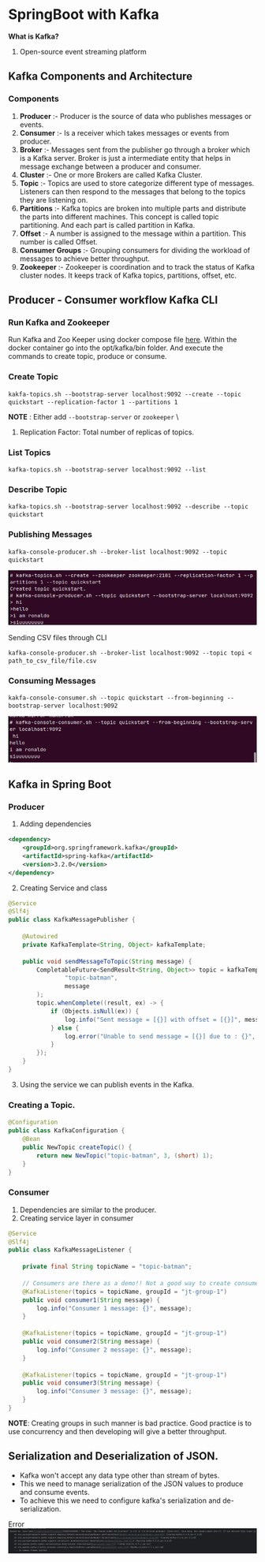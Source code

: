 # SpringBoot with Kafka
**What is Kafka?**
1. Open-source event streaming platform

## Kafka Components and Architecture
### Components
1. **Producer** :- Producer is the source of data who publishes messages or events.
2. **Consumer** :- Is a receiver which takes messages or events from producer.
3. **Broker** :- Messages sent from the publisher go through a broker which is a Kafka server. Broker is just a intermediate entity
that helps in message exchange between a producer and consumer.
4. **Cluster** :- One or more Brokers are called Kafka Cluster.
5. **Topic** :- Topics are used to store categorize different type of messages. Listeners can then respond to the messages that belong 
to the topics they are listening on.
6. **Partitions** :- Kafka topics are broken into multiple parts and distribute the parts into different machines. This concept is called
topic partitioning. And each part is called partition in Kafka.
7. **Offset** :- A number is assigned to the message within a partition. This number is called Offset.
8. **Consumer Groups** :- Grouping consumers for dividing the workload of messages to achieve better throughput.
9. **Zookeeper** :- Zookeeper is coordination and to track the status of Kafka cluster nodes. It keeps track of Kafka topics, partitions, offset, etc.

## Producer - Consumer workflow Kafka CLI
### Run Kafka and Zookeeper
Run Kafka and Zoo Keeper using docker compose file [here](docker-compose.yml). Within the docker container go into the opt/kafka<verison>/bin folder. 
And execute the commands to create topic, produce or consume.

### Create Topic
```shell
kakfa-topics.sh --bootstrap-server localhost:9092 --create --topic quickstart --replication-factor 1 --partitions 1 
```
**NOTE** : Either add `--bootstrap-server` or `zookeeper` \
1. Replication Factor: Total number of replicas of topics.  

### List Topics
```shell
kafka-topics.sh --bootstrap-server localhost:9092 --list
```

### Describe Topic
```shell
kafka-topics.sh --bootstrap-server localhost:9092 --describe --topic quickstart
```

### Publishing Messages
```shell
kafka-console-producer.sh --broker-list localhost:9092 --topic quickstart
```
![create-topics-and-publish](./assets/kafka-create-topic.png)

Sending CSV files through CLI
```shell
kafka-console-producer.sh --broker-list localhost:9092 --topic topi < path_to_csv_file/file.csv 
```

### Consuming Messages
```shell
kakfa-console-consumer.sh --topic quickstart --from-beginning --bootstrap-server localhost:9092
```
![consume-topics](/assets/kafka-consume.png)

## Kafka in Spring Boot
### Producer
1. Adding dependencies
```xml
<dependency>
    <groupId>org.springframework.kafka</groupId>
    <artifactId>spring-kafka</artifactId>
    <version>3.2.0</version>
</dependency>
```
2. Creating Service and class
```java
@Service
@Slf4j
public class KafkaMessagePublisher {

    @Autowired
    private KafkaTemplate<String, Object> kafkaTemplate;

    public void sendMessageToTopic(String message) {
        CompletableFuture<SendResult<String, Object>> topic = kafkaTemplate.send(
                "topic-batman",
                message
        );
        topic.whenComplete((result, ex) -> {
            if (Objects.isNull(ex)) {
                log.info("Sent message = [{}] with offset = [{}]", message, result.getRecordMetadata().offset());
            } else {
                log.error("Unable to send message = [{}] due to : {}", message, ex.getMessage());
            }
        });
    }
}
```
3. Using the service we can publish events in the Kafka. 
### Creating a Topic.
```java
@Configuration
public class KafkaConfiguration {
    @Bean
    public NewTopic createTopic() {
        return new NewTopic("topic-batman", 3, (short) 1);
    }
}
```

### Consumer
1. Dependencies are similar to the producer.
2. Creating service layer in consumer
```java
@Service
@Slf4j
public class KafkaMessageListener {

    private final String topicName = "topic-batman";

    // Consumers are there as a demo!! Not a good way to create consumers like these
    @KafkaListener(topics = topicName, groupId = "jt-group-1")
    public void consumer1(String message) {
        log.info("Consumer 1 message: {}", message);
    }

    @KafkaListener(topics = topicName, groupId = "jt-group-1")
    public void consumer2(String message) {
        log.info("Consumer 2 message: {}", message);
    }

    @KafkaListener(topics = topicName, groupId = "jt-group-1")
    public void consumer3(String message) {
        log.info("Consumer 3 message: {}", message);
    }
}
```
**NOTE**: Creating groups in such manner is bad practice. Good practice is to use concurrency and then developing will give a better throughput.

## Serialization and Deserialization of JSON.
* Kafka won't accept any data type other than stream of bytes.
* This we need to manage serialization of the JSON values to produce and consume events.
* To achieve this we need to configure kafka's serialization and de-serialization.

Error
![Error](./assets/kafka_error.png)

